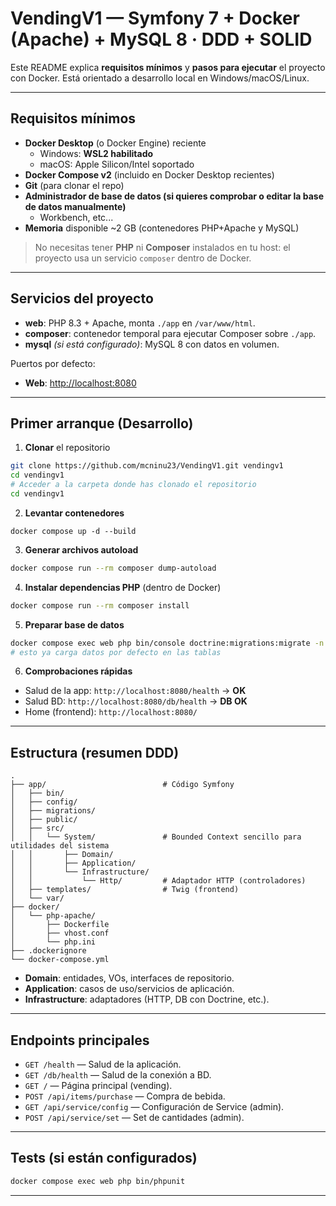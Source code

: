 # VendingV1 — Symfony 7 + Docker (Apache) + MySQL 8 · DDD + SOLID

Este README explica **requisitos mínimos** y **pasos para ejecutar** el proyecto con Docker. Está orientado a desarrollo local en Windows/macOS/Linux.

---

## Requisitos mínimos

- **Docker Desktop** (o Docker Engine) reciente
  - Windows: **WSL2 habilitado**
  - macOS: Apple Silicon/Intel soportado
- **Docker Compose v2** (incluido en Docker Desktop recientes)
- **Git** (para clonar el repo)
- **Administrador de base de datos (si quieres comprobar o editar la base de datos manualmente)**
  - Workbench, etc...
- **Memoria** disponible \~2 GB (contenedores PHP+Apache y MySQL)

> No necesitas tener **PHP** ni **Composer** instalados en tu host: el proyecto usa un servicio `composer` dentro de Docker.

---

## Servicios del proyecto

- **web**: PHP 8.3 + Apache, monta `./app` en `/var/www/html`.
- **composer**: contenedor temporal para ejecutar Composer sobre `./app`.
- **mysql** *(si está configurado)*: MySQL 8 con datos en volumen.

Puertos por defecto:

- **Web**: [http://localhost:8080](http://localhost:8080)

---

## Primer arranque (Desarrollo)

1. **Clonar** el repositorio

```bash
git clone https://github.com/mcninu23/VendingV1.git vendingv1
cd vendingv1
# Acceder a la carpeta donde has clonado el repositorio
cd vendingv1
```

2. **Levantar contenedores**

```env
docker compose up -d --build
```

3. **Generar archivos autoload**

```bash
docker compose run --rm composer dump-autoload
```

4. **Instalar dependencias PHP** (dentro de Docker)

```bash
docker compose run --rm composer install
```

5. **Preparar base de datos**

```bash
docker compose exec web php bin/console doctrine:migrations:migrate -n
# esto ya carga datos por defecto en las tablas
```

6. **Comprobaciones rápidas**

- Salud de la app: `http://localhost:8080/health` → **OK**
- Salud BD: `http://localhost:8080/db/health` → **DB OK**
- Home (frontend): `http://localhost:8080/`

---

## Estructura (resumen DDD)

```
.
├── app/                          # Código Symfony
│   ├── bin/
│   ├── config/
│   ├── migrations/
│   ├── public/
│   ├── src/
│   │   └── System/               # Bounded Context sencillo para utilidades del sistema
│   │       ├── Domain/
│   │       ├── Application/
│   │       └── Infrastructure/
│   │           └── Http/         # Adaptador HTTP (controladores)
│   ├── templates/                # Twig (frontend)
│   └── var/
├── docker/
│   └── php-apache/
│       ├── Dockerfile
│       ├── vhost.conf
│       └── php.ini
├── .dockerignore
└── docker-compose.yml                  
```

- **Domain**: entidades, VOs, interfaces de repositorio.
- **Application**: casos de uso/servicios de aplicación.
- **Infrastructure**: adaptadores (HTTP, DB con Doctrine, etc.).

---

## Endpoints principales

- `GET /health` — Salud de la aplicación.
- `GET /db/health` — Salud de la conexión a BD.
- `GET /` — Página principal (vending).
- `POST /api/items/purchase` — Compra de bebida.
- `GET /api/service/config` — Configuración de Service (admin).
- `POST /api/service/set` — Set de cantidades (admin).

---


## Tests (si están configurados)

```bash
docker compose exec web php bin/phpunit
```
---


